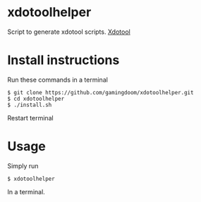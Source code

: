 # xdotoolhelper
Script to generate xdotool scripts. [Xdotool](https://github.com/jordansissel/xdotool)

# Install instructions
Run these commands in a terminal
```
$ git clone https://github.com/gamingdoom/xdotoolhelper.git
$ cd xdotoolhelper
$ ./install.sh
```
Restart terminal
# Usage
Simply run
```
$ xdotoolhelper
```
In a terminal.

